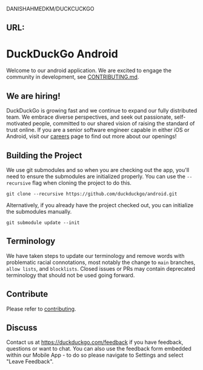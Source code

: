 </p>DANISHAHMEDKM/DUCKCUCKGO</p>

## URL: 



# DuckDuckGo Android

Welcome to our android application. We are excited to engage the community in development, see [CONTRIBUTING.md](CONTRIBUTING.md).

## We are hiring!
DuckDuckGo is growing fast and we continue to expand our fully distributed team. We embrace diverse perspectives, and seek out passionate, self-motivated people, committed to our shared vision of raising the standard of trust online. If you are a senior software engineer capable in either iOS or Android, visit our [careers](https://duckduckgo.com/hiring/#open) page to find out more about our openings!

## Building the Project
We use git submodules and so when you are checking out the app, you'll need to ensure the submodules are initialized properly. You can use the `--recursive` flag when cloning the project to do this.

    git clone --recursive https://github.com/duckduckgo/android.git

Alternatively, if you already have the project checked out, you can initialize the submodules manually.

    git submodule update --init
    
## Terminology

We have taken steps to update our terminology and remove words with problematic racial connotations, most notably the change to `main` branches, `allow lists`, and `blocklists`. Closed issues or PRs may contain deprecated terminology that should not be used going forward.

## Contribute

Please refer to [contributing](CONTRIBUTING.md).

## Discuss

Contact us at https://duckduckgo.com/feedback if you have feedback, questions or want to chat. You can also use the feedback form embedded within our Mobile App - to do so please navigate to Settings and select "Leave Feedback".


